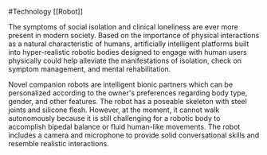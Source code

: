 #Technology 
[[Robot]]


The symptoms of social isolation and clinical loneliness are ever more present in modern society. Based on the importance of physical interactions as a natural characteristic of humans, artificially intelligent platforms built into hyper-realistic robotic bodies designed to engage with human users physically could help alleviate the manifestations of isolation, check on symptom management, and mental rehabilitation.

Novel companion robots are intelligent bionic partners which can be personalized according to the owner's preferences regarding body type, gender, and other features. The robot has a poseable skeleton with steel joints and silicone flesh. However, at the moment, it cannot walk autonomously because it is still challenging for a robotic body to accomplish bipedal balance or fluid human-like movements. The robot includes a camera and microphone to provide solid conversational skills and resemble realistic interactions.